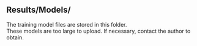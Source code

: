 ## Results/Models/
The training model files are stored in this folder.    
These models are too large to upload. If necessary, contact the author to obtain.